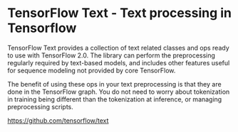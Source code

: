 # TensorFlow Text - Text processing in Tensorflow

TensorFlow Text provides a collection of text related classes and ops ready to use with TensorFlow 2.0. The library can perform the preprocessing regularly required by text-based models, and includes other features useful for sequence modeling not provided by core TensorFlow.

The benefit of using these ops in your text preprocessing is that they are done in the TensorFlow graph. You do not need to worry about tokenization in training being different than the tokenization at inference, or managing preprocessing scripts.



https://github.com/tensorflow/text